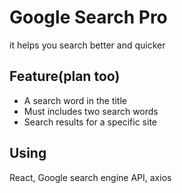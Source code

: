 # Google Search Pro

it helps you search better and quicker

## Feature(plan too)

- A search word in the title
- Must includes two search words
- Search results for a specific site

## Using

React, Google search engine API, axios
